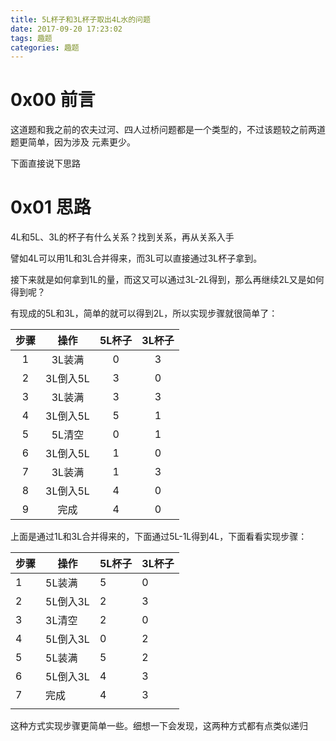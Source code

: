 ```yaml
---
title: 5L杯子和3L杯子取出4L水的问题
date: 2017-09-20 17:23:02
tags: 趣题
categories: 趣题
---
```


# 0x00 前言

这道题和我之前的农夫过河、四人过桥问题都是一个类型的，不过该题较之前两道题更简单，因为涉及 元素更少。

下面直接说下思路

<!-- more -->

# 0x01 思路

4L和5L、3L的杯子有什么关系？找到关系，再从关系入手

譬如4L可以用1L和3L合并得来，而3L可以直接通过3L杯子拿到。

接下来就是如何拿到1L的量，而这又可以通过3L-2L得到，那么再继续2L又是如何得到呢？

有现成的5L和3L，简单的就可以得到2L，所以实现步骤就很简单了：

|  步骤  |   操作   | 5L杯子 | 3L杯子 |
| :--: | :----: | :--: | :--: |
|  1   |  3L装满  |  0   |  3   |
|  2   | 3L倒入5L |  3   |  0   |
|  3   |  3L装满  |  3   |  3   |
|  4   | 3L倒入5L |  5   |  1   |
|  5   |  5L清空  |  0   |  1   |
|  6   | 3L倒入5L |  1   |  0   |
|  7   |  3L装满  |  1   |  3   |
|  8   | 3L倒入5L |  4   |  0   |
|  9   |   完成   |  4   |  0   |

上面是通过1L和3L合并得来的，下面通过5L-1L得到4L，下面看看实现步骤：

| 步骤   | 操作     | 5L杯子 | 3L杯子 |
| ---- | ------ | ---- | ---- |
| 1    | 5L装满   | 5    | 0    |
| 2    | 5L倒入3L | 2    | 3    |
| 3    | 3L清空   | 2    | 0    |
| 4    | 5L倒入3L | 0    | 2    |
| 5    | 5L装满   | 5    | 2    |
| 6    | 5L倒入3L | 4    | 3    |
| 7    | 完成     | 4    | 3    |
|      |        |      |      |

这种方式实现步骤更简单一些。细想一下会发现，这两种方式都有点类似递归